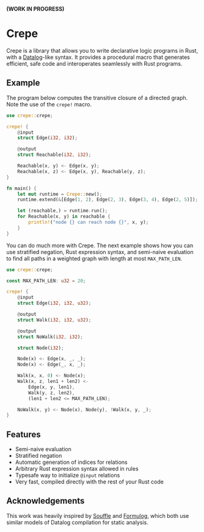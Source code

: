 **(WORK IN PROGRESS)**

# Crepe

Crepe is a library that allows you to write declarative logic programs in
Rust, with a [Datalog](https://en.wikipedia.org/wiki/Datalog)-like syntax.
It provides a procedural macro that generates efficient, safe code and
interoperates seamlessly with Rust programs.

## Example

The program below computes the transitive closure of a directed graph. Note
the use of the `crepe!` macro.

```rust
use crepe::crepe;

crepe! {
    @input
    struct Edge(i32, i32);

    @output
    struct Reachable(i32, i32);

    Reachable(x, y) <- Edge(x, y);
    Reachable(x, z) <- Edge(x, y), Reachable(y, z);
}

fn main() {
    let mut runtime = Crepe::new();
    runtime.extend(&[Edge(1, 2), Edge(2, 3), Edge(3, 4), Edge(2, 5)]);

    let (reachable,) = runtime.run();
    for Reachable(x, y) in reachable {
        println!("node {} can reach node {}", x, y);
    }
}
```

You can do much more with Crepe. The next example shows how you can use
stratified negation, Rust expression syntax, and semi-naive evaluation to find
all paths in a weighted graph with length at most `MAX_PATH_LEN`.

```rust
use crepe::crepe;

const MAX_PATH_LEN: u32 = 20;

crepe! {
    @input
    struct Edge(i32, i32, u32);

    @output
    struct Walk(i32, i32, u32);

    @output
    struct NoWalk(i32, i32);

    struct Node(i32);

    Node(x) <- Edge(x, _, _);
    Node(x) <- Edge(_, x, _);

    Walk(x, x, 0) <- Node(x);
    Walk(x, z, len1 + len2) <-
        Edge(x, y, len1),
        Walk(y, z, len2),
        (len1 + len2 <= MAX_PATH_LEN);

    NoWalk(x, y) <- Node(x), Node(y), !Walk(x, y, _);
}
```

## Features

- Semi-naive evaluation
- Stratified negation
- Automatic generation of indices for relations
- Arbitrary Rust expression syntax allowed in rules
- Typesafe way to initialize `@input` relations
- Very fast, compiled directly with the rest of your Rust code

## Acknowledgements

This work was heavily inspired by [Souffle](https://souffle-lang.github.io/)
and [Formulog](https://github.com/HarvardPL/formulog), which both use similar
models of Datalog compilation for static analysis.
